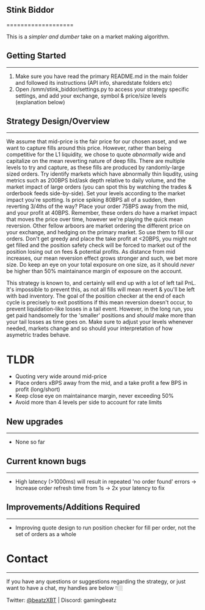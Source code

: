 ## Stink Biddor 
===================

This is a *simpler and dumber* take on a market making algorithm. 


## Getting Started
---------------

1. Make sure you have read the primary README.md in the main folder and followed its instructions (API info, sharedstate folders etc)
2. Open /smm/stink_biddor/settings.py to access your strategy specific settings, and add your exchange, symbol & price/size levels (explanation below)


## Strategy Design/Overview
---------------

We assume that mid-price is the fair price for our chosen asset, and we want to capture fills around this price. However, rather than being competitive 
for the L1 liquidity, we chose to quote *abnormally* wide and capitalize on the mean reverting nature of deep fills. There are multiple levels to try and
capture, as these fills are produced by randomly-large sized orders. Try identify markets which have abnormally thin liqudity, using metrics such as 200BPS 
bid/ask depth relative to daily volume, and the market impact of large orders (you can spot this by watching the trades & orderbook feeds side-by-side).
Set your levels according to the market impact you're spotting. Is price spiking 80BPS all of a sudden, then reverting 3/4ths of the way? Place your order
75BPS away from the mid, and your profit at 40BPS. Remember, these orders *do* have a market impact that moves the price over time, however we're playing the 
quick mean reversion. Other fellow arboors are market ordering the different price on your exchange, and hedging on the primary market. So use them to fill our 
orders. Don't get greedy and place the take profit at <20BPS, you might not get filled and the position safety check will be forced to market out of the position
losing out on fees & potential profits. As distance from mid increases, our mean reversion effect grows stronger and such, we bet more size. Do keep an eye on your
total exposure on one size, as it should *never* be higher than 50% maintainance margin of exposure on the account. 

This strategy is known to, and certainly will end up with a lot of left tail PnL. It's impossible to prevent this, as not all fills will mean revert & you'll be 
left with bad inventory. The goal of the position checker at the end of each cycle is precisely to exit postitions if this mean reversion doesn't occur, to prevent
liquidation-like losses in a tail event. However, in the long run, you get paid handsomely for the 'smaller' positions and *should* make more than your tail losses
as time goes on. Make sure to adjust your levels whenever needed, markets change and so should your interpretation of how asymetric trades behave.

# TLDR
- Quoting very wide around mid-price 
- Place orders xBPS away from the mid, and a take profit a few BPS in profit (long/short)
- Keep close eye on maintainance margin, never exceeding 50%
- Avoid more than 4 levels per side to account for rate limits
  

## New upgrades
---------------

- None so far


## Current known bugs
---------------

- High latency (>1000ms) will result in repeated 'no order found' errors
  -> Increase order refresh time from 1s -> 2x your latency to fix


## Improvements/Additions Required
---------------

- Improving quote design to run position checker for fill per order, not the set of orders as a whole
  

# Contact
---------------

If you have any questions or suggestions regarding the strategy, or just want to have a chat, my handles are below 👇🏼

Twitter: [@beatzXBT](https://twitter.com/BeatzXBT) | Discord: gamingbeatz
